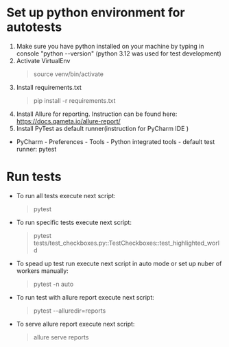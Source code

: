 # Set up python environment for autotests
1. Make sure you have python installed on your machine by typing in console "python --version" 
   (python 3.12 was used for test development)
2. Activate VirtualEnv 
   >source venv/bin/activate
3. Install requirements.txt
   >pip install -r requirements.txt
4. Install Allure for reporting. Instruction can be found here: https://docs.qameta.io/allure-report/
5. Install PyTest as default runner(instruction for PyCharm IDE )
- PyCharm - Preferences - Tools - Python integrated tools - default test runner: pytest

# Run tests
- To run all tests execute next script:
  >pytest
- To run specific tests execute next script:
  >pytest tests/test_checkboxes.py::TestCheckboxes::test_highlighted_world
- To spead up test run execute next script in auto mode or set up nuber of workers manually:
  >pytest -n auto
- To run test with allure report execute next script: 
  >pytest --alluredir=reports
- To serve allure report execute next script: 
  >allure serve reports
